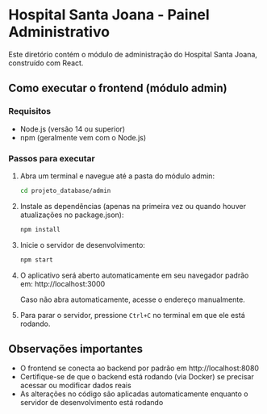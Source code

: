 # Hospital Santa Joana - Painel Administrativo

Este diretório contém o módulo de administração do Hospital Santa Joana, construído com React.

## Como executar o frontend (módulo admin)

### Requisitos
- Node.js (versão 14 ou superior)
- npm (geralmente vem com o Node.js)

### Passos para executar

1. Abra um terminal e navegue até a pasta do módulo admin:
   ```bash
   cd projeto_database/admin
   ```

2. Instale as dependências (apenas na primeira vez ou quando houver atualizações no package.json):
   ```bash
   npm install
   ```

3. Inicie o servidor de desenvolvimento:
   ```bash
   npm start
   ```

4. O aplicativo será aberto automaticamente em seu navegador padrão em:
   http://localhost:3000

   Caso não abra automaticamente, acesse o endereço manualmente.

5. Para parar o servidor, pressione `Ctrl+C` no terminal em que ele está rodando.

## Observações importantes

- O frontend se conecta ao backend por padrão em http://localhost:8080
- Certifique-se de que o backend está rodando (via Docker) se precisar acessar ou modificar dados reais
- As alterações no código são aplicadas automaticamente enquanto o servidor de desenvolvimento está rodando
